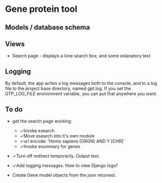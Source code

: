 # Gene protein tool

## Models / database schema


## Views

* Search page - displays a lone search box, and some exlanatory text


## Logging

By default, the app writes a log messages both to the console, and to a
log file to the project base directory, named gpt.log.
If you set the GTP_LOG_FILE environment variable, you can put that anywhere you want.


## To do

* get the search page working:
    * ✓Invoke esearch
    * ✓Move esearch into it's own module
    * ✓url encode: 'Homo sapiens [ORGN] AND Y [CHR]'
    * ✓Invoke esummary for genes
* ✓Turn off redirect temporarily. Output text.
* ✓Add logging messages. How to view Django logs?

* Create Gene model objects from the json returned.
